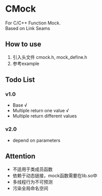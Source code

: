 # CMock

For C/C++ Function Mock.\
Based on Link Seams

## How to use
1. 引入头文件 cmock.h, mock_define.h
2. 参考example

## Todo List
### v1.0
- Base √
- Multiple return one value √
- Multiple return different values
### v2.0
- depend on parameters

## Attention

- 不适用于类成员函数
- 依赖于动态链接，mock函数需要在lib.so中
- 多线程行为不可预测
- 污染全局命名空间
